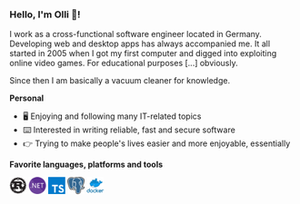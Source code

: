 ### Hello, I'm Olli :wave:!

I work as a cross-functional software engineer located in Germany. Developing web and desktop apps has always accompanied me. It all started in 2005 when I got my first computer and digged into exploiting online video games. For educational purposes [...] obviously.

Since then I am basically a vacuum cleaner for knowledge.

**Personal**

- :desktop_computer: Enjoying and following many IT-related topics
- :keyboard: Interested in writing reliable, fast and secure software
- :point_right: Trying to make people's lives easier and more enjoyable, essentially

**Favorite languages, platforms and tools**

<p float="left">
  <img height="30" src="https://raw.githubusercontent.com/github/explore/80688e429a7d4ef2fca1e82350fe8e3517d3494d/topics/rust/rust.png">
  <img height="30" src="https://raw.githubusercontent.com/github/explore/93d8a67084f94b2a444e510199a6e7622e5b09a3/topics/dotnet/dotnet.png">
  <img height="30" src="https://raw.githubusercontent.com/github/explore/80688e429a7d4ef2fca1e82350fe8e3517d3494d/topics/typescript/typescript.png">
  <img height="30" src="https://raw.githubusercontent.com/github/explore/80688e429a7d4ef2fca1e82350fe8e3517d3494d/topics/postgresql/postgresql.png">
  <img height="30" src="https://raw.githubusercontent.com/github/explore/80688e429a7d4ef2fca1e82350fe8e3517d3494d/topics/docker/docker.png">
</p>
